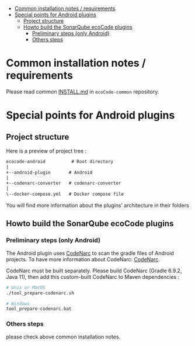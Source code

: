 - [Common installation notes / requirements](#common-installation-notes--requirements)
- [Special points for Android plugins](#special-points-for-android-plugins)
  - [Project structure](#project-structure)
  - [Howto build the SonarQube ecoCode plugins](#howto-build-the-sonarqube-ecocode-plugins)
    - [Preliminary steps (only Android)](#preliminary-steps-only-android)
    - [Others steps](#others-steps)

Common installation notes / requirements
========================================

Please read common [INSTALL.md](https://github.com/green-code-initiative/ecoCode-common/blob/main/doc/INSTALL.md) in `ecoCode-common` repository.

Special points for Android plugins
=================================

Project structure
-----------------

Here is a preview of project tree :

```txt
ecocode-android          # Root directory
|
+--android-plugin       # Android
|
+--codenarc-converter   # codenarc-converter
|
\--docker-compose.yml   # Docker compose file
```

You will find more information about the plugins’ architecture in their folders

Howto build the SonarQube ecoCode plugins
-----------------------------------------

### Preliminary steps (only Android)

The Android plugin uses [CodeNarc](https://codenarc.org/) to scan the gradle files of Android projects. To have more information about CodeNarc: [CodeNarc](/codenarc-converter/CodeNarc/README.md).

CodeNarc must be built separately.
Please build CodeNarc (Gradle 6.9.2, Java 11), then add this custom-built CodeNarc to Maven dependencies :

```sh
# Unix or MacOS
./tool_prepare-codenarc.sh

# Windows
tool_prepare-codenarc.bat
```

### Others steps

please check above common installation notes.
